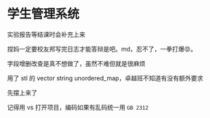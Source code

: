 # 学生管理系统

实验报告等结课时会补充上来

捏妈一定要校友邦写完日志才能答辩是吧。md，忍不了，一拳打爆😡。

字段增删改查是真不想做了，虽然不难但就是很麻烦

用了 stl 的 vector string unordered_map，卓越班不知道有没有额外要求

先摆上来了

记得用 vs 打开项目，编码如果有乱码统一用 `GB 2312`